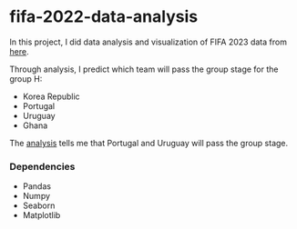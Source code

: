 # fifa-2022-data-analysis

In this project, I did data analysis and visualization of FIFA 2023 data from [here](https://www.kaggle.com/datasets/sanjeetsinghnaik/fifa-23-players-dataset). 

Through analysis, I predict which team will pass the group stage for the group H:
- Korea Republic
- Portugal
- Uruguay
- Ghana

The [analysis](https://github.com/deep-deep-learning/2022-world-cup-data-analysis/blob/main/data_analysis.ipynb) tells me that Portugal and Uruguay will pass the group stage.

### Dependencies
- Pandas
- Numpy
- Seaborn
- Matplotlib
